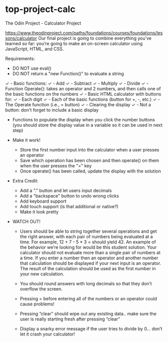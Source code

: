 # top-project-calc
The Odin Project - Calculator Project

https://www.theodinproject.com/paths/foundations/courses/foundations/lessons/calculator
Our final project is going to combine everything you’ve learned so far: you’re going to make an on-screen calculator using JavaScript, HTML, and CSS.

Requirements:
- DO NOT use eval()
- DO NOT return a "new Function()" to evaluate a string

✓ - Basic functions:
    ✓ - Add
    ✓ - Subtract
    ✓ - Multiply
    ✓ - Divide
✓ - Function Operate(): takes an operator and 2 numbers, and then calls one of the basic functions on the numbers
✓ - Basic HTML calculator with buttons for:
    ✓ - Each digit
    ✓ - Each of the basic functions (button for +, -, etc.)
    ✓ - The Operate function (i.e., = button)
    ✓ - Clearing the display
    ✓ - Not a button: don't forget to include a basic display
- Functions to populate the display when you click the number buttons (you should store the display value in a variable so it can be used in next step)
- Make it work!
    - Store the first number input into the calculator when a user presses an operator
    - Save which operation has been chosen and then operate() on them when the user presses the "=" key
    - Once operate() has been called, update the display with the solution

- Extra Credit:
    - Add a "." button and let users input decimals
    - Add a "backspace" button to undo wrong clicks
    - Add keyboard support
    - Add touch support (is that additional or native?)
    - Make it look pretty

- WATCH OUT!
    - Users should be able to string together several operations and get the right answer, with each pair of numbers being evaluated at a time. For example, 12 + 7 - 5 * 3 = should yield 42. An example of the behavior we’re looking for would be this student solution. Your calculator should not evaluate more than a single pair of numbers at a time. If you enter a number then an operator and another number that calculation should be displayed if your next input is an operator. The result of the calculation should be used as the first number in your new calculation.
    
    - You should round answers with long decimals so that they don’t overflow the screen.
    
    - Pressing = before entering all of the numbers or an operator could cause problems!

    - Pressing “clear” should wipe out any existing data.. make sure the user is really starting fresh after pressing “clear”
    
    - Display a snarky error message if the user tries to divide by 0… don’t let it crash your calculator!